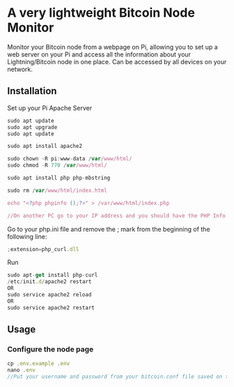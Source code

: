 A very lightweight Bitcoin Node Monitor
=================================================

Monitor your Bitcoin node from a webpage on Pi, allowing you to set up a web server on your Pi and access all the information about your Lightning/Bitcoin node in one place. Can be accessed by all devices on your network.


Installation
---------------

Set up your Pi Apache Server

```js
sudo apt update
sudo apt upgrade
sudo apt update

sudo apt install apache2

sudo chown -R pi:www-data /var/www/html/
sudo chmod -R 770 /var/www/html/

sudo apt install php php-mbstring

sudo rm /var/www/html/index.html

echo "<?php phpinfo ();?>" > /var/www/html/index.php

//On another PC go to your IP address and you should have the PHP Info Page
```

Go to your php.ini file and remove the ; mark from the beginning of the following line:
```js
;extension=php_curl.dll
```

Run
```js
sudo apt-get install php-curl
/etc/init.d/apache2 restart
OR
sudo service apache2 reload
OR
sudo service apache2 restart
```

Usage
-----

### Configure the node page
```js
cp .env.example .env
nano .env
//Put your username and password from your bitcoin.conf file saved on the node.
```



